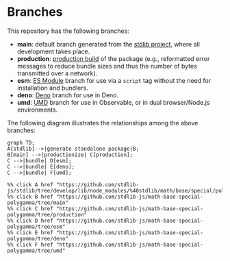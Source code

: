 <!--

@license Apache-2.0

Copyright (c) 2022 The Stdlib Authors.

Licensed under the Apache License, Version 2.0 (the "License");
you may not use this file except in compliance with the License.
You may obtain a copy of the License at

    http://www.apache.org/licenses/LICENSE-2.0

Unless required by applicable law or agreed to in writing, software
distributed under the License is distributed on an "AS IS" BASIS,
WITHOUT WARRANTIES OR CONDITIONS OF ANY KIND, either express or implied.
See the License for the specific language governing permissions and
limitations under the License.

-->

# Branches

This repository has the following branches:

-   **main**: default branch generated from the [stdlib project][stdlib-url], where all development takes place.
-   **production**: [production build][production-url] of the package (e.g., reformatted error messages to reduce bundle sizes and thus the number of bytes transmitted over a network).
-   **esm**: [ES Module][esm-url] branch for use via a `script` tag without the need for installation and bundlers.
-   **deno**: [Deno][deno-url] branch for use in Deno.
-   **umd**: [UMD][umd-url] branch for use in Observable, or in dual browser/Node.js environments.

The following diagram illustrates the relationships among the above branches:

```mermaid
graph TD;
A[stdlib]-->|generate standalone package|B;
B[main] -->|productionize| C[production];
C -->|bundle| D[esm];
C -->|bundle| E[deno];
C -->|bundle| F[umd];

%% click A href "https://github.com/stdlib-js/stdlib/tree/develop/lib/node_modules/%40stdlib/math/base/special/polygamma"
%% click B href "https://github.com/stdlib-js/math-base-special-polygamma/tree/main"
%% click C href "https://github.com/stdlib-js/math-base-special-polygamma/tree/production"
%% click D href "https://github.com/stdlib-js/math-base-special-polygamma/tree/esm"
%% click E href "https://github.com/stdlib-js/math-base-special-polygamma/tree/deno"
%% click F href "https://github.com/stdlib-js/math-base-special-polygamma/tree/umd"
```

[stdlib-url]: https://github.com/stdlib-js/stdlib/tree/develop/lib/node_modules/%40stdlib/math/base/special/polygamma
[production-url]: https://github.com/stdlib-js/math-base-special-polygamma/tree/production
[deno-url]: https://github.com/stdlib-js/math-base-special-polygamma/tree/deno
[umd-url]: https://github.com/stdlib-js/math-base-special-polygamma/tree/umd
[esm-url]: https://github.com/stdlib-js/math-base-special-polygamma/tree/esm
